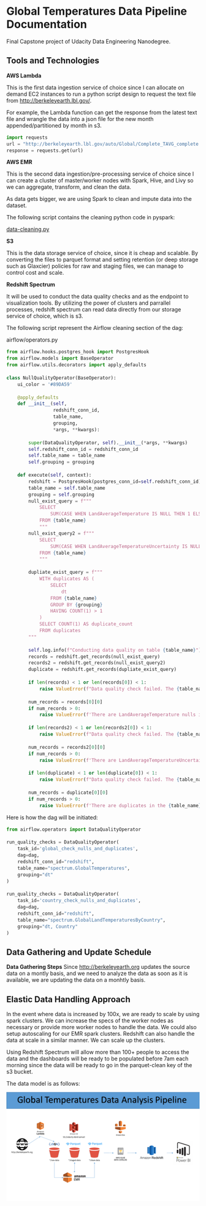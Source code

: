 # Global Temperatures Data Pipeline Documentation
Final Capstone project of Udacity Data Engineering Nanodegree. 

## Tools and Technologies
**AWS Lambda**

This is the first data ingestion service of choice since I can allocate on demand EC2 instances to run a python script design to request the text file from http://berkeleyearth.lbl.gov/.

For example, the Lambda function can get the response from the latest text file and wrangle the data into a json file for the new month appended/partitioned by month in s3.

```python
import requests
url = "http://berkeleyearth.lbl.gov/auto/Global/Complete_TAVG_complete.txt"
response = requests.get(url)
```

**AWS EMR**

This is the second data ingestion/pre-processing service of choice since I can create a cluster of master/worker nodes with Spark, Hive, and Livy so we can aggregate, transform, and clean the data.

As data gets bigger, we are using Spark to clean and impute data into the dataset.

The following script contains the cleaning python code in pyspark:

[data-cleaning.py](https://github.com/sammyrod/global-temp/blob/master/data-cleaning.py)

**S3**

This is the data storage service of choice, since it is cheap and scalable. By converting the files to parquet format and setting retention (or deep storage such as Glaxcier) policies for raw and staging files, we can manage to control cost and scale.

**Redshift Spectrum**

It will be used to conduct the data quality checks and as the endpoint to visualization tools. By utilizing the power of clusters and parrallel processes, redshift spectrum can read data directly from our storage service of choice, which is s3.

The following script represent the Airflow cleaning section of the dag:

airflow/operators.py
```python
from airflow.hooks.postgres_hook import PostgresHook
from airflow.models import BaseOperator
from airflow.utils.decorators import apply_defaults

class NullQualityOperator(BaseOperator):
    ui_color = '#89DA59'

    @apply_defaults
    def __init__(self,
                 redshift_conn_id,
                 table_name,
                 grouping,
                 *args, **kwargs):

        super(DataQualityOperator, self).__init__(*args, **kwargs)
        self.redshift_conn_id = redshift_conn_id
        self.table_name = table_name
        self.grouping = grouping

    def execute(self, context):
        redshift = PostgresHook(postgres_conn_id=self.redshift_conn_id)
        table_name = self.table_name
        grouping = self.grouping
        null_exist_query = f"""
            SELECT 
                SUM(CASE WHEN LandAverageTemperature IS NULL THEN 1 ELSE 0 END) AS null_LandAverageTemperature
            FROM {table_name}
            """
        null_exist_query2 = f"""
            SELECT 
                SUM(CASE WHEN LandAverageTemperatureUncertainty IS NULL THEN 1 ELSE 0 END) AS null_LandAverageTemperatureUncertainty
            FROM {table_name}
            """
        
        dupliate_exist_query = f"""
            WITH duplicates AS (
                SELECT 
                    dt
                FROM {table_name}
                GROUP BY {grouping}
                HAVING COUNT(1) > 1
            )
            SELECT COUNT(1) AS duplicate_count
            FROM duplicates
        """
        
        self.log.info(f"Conducting data quality on table {table_name}")
        records = redshift.get_records(null_exist_query)
        records2 = redshift.get_records(null_exist_query2)
        duplicate = redshift.get_records(dupliate_exist_query)
        
        if len(records) < 1 or len(records[0]) < 1:
            raise ValueError(f"Data quality check failed. The {table_name} table might have no data.")
        
        num_records = records[0][0]        
        if num_records > 0:
            raise ValueError(f'There are LandAverageTemperature nulls in the {table_name} table.') 
            
        if len(records2) < 1 or len(records2[0]) < 1:
            raise ValueError(f"Data quality check failed. The {table_name} table might have no data.")
        
        num_records = records2[0][0]        
        if num_records > 0:
            raise ValueError(f'There are LandAverageTemperatureUncertainty nulls in the {table_name} table.')   
            
        if len(duplicate) < 1 or len(duplicate[0]) < 1:
            raise ValueError(f"Data quality check failed. The {table_name} table might have no data.")
        
        num_records = duplicate[0][0]        
        if num_records > 0:
            raise ValueError(f'There are duplicates in the {table_name} table.') 
```

Here is how the dag will be initiated: 
```python
from airflow.operators import DataQualityOperator     

run_quality_checks = DataQualityOperator(
    task_id='global_check_nulls_and_duplicates',
    dag=dag,
    redshift_conn_id="redshift",
    table_name="spectrum.GlobalTemperatures",
    grouping="dt"
)

run_quality_checks = DataQualityOperator(
    task_id='country_check_nulls_and_duplicates',
    dag=dag,
    redshift_conn_id="redshift",
    table_name="spectrum.GlobalLandTemperaturesByCountry",
    grouping="dt, Country"
)
```

## Data Gathering and Update Schedule

**Data Gathering Steps**
Since http://berkeleyearth.org updates the source data on a montly basis, and we need to analyze the data as soon as it is available, we are updating the data on a monhtly basis.

## Elastic Data Handling Approach
In the event where data is increased by 100x, we are ready to scale by using spark clusters. We can increase the specs of the worker nodes as necessary or provide more worker nodes to handle the data. We could also setup autoscaling for our EMR spark clusters. Redshift can also handle the data at scale in a similar manner. We can scale up the clusters.

Using Redshift Spectrum will allow more than 100+ people to access the data and the dashboards will be ready to be populated before 7am each morning since the data will be ready to go in the parquet-clean key of the s3 bucket.

The data model is as follows: 

![data_model](resources/udacity-dend-datamodel.png)
